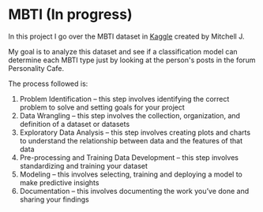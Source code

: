 MBTI (In progress)
==============================

In this project I go over the MBTI dataset in [Kaggle](https://www.kaggle.com/datasnaek/mbti-type) created by Mitchell J.

My goal is to analyze this dataset and see if a classification model can determine each MBTI type just by looking at the person's posts in the forum Personality Cafe.

The process followed is:
1. Problem Identification – this step involves identifying the correct problem to solve and setting goals for your project
1. Data Wrangling – this step involves the collection, organization, and definition of a dataset or datasets
1. Exploratory Data Analysis – this step involves creating plots and charts to understand the relationship between data and the features of that data
1. Pre-processing and Training Data Development – this step involves standardizing and training your dataset
1. Modeling – this involves selecting, training and deploying a model to make predictive insights
1. Documentation – this involves documenting the work you’ve done and sharing your findings

